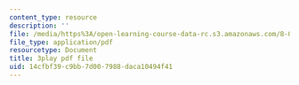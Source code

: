 ```yaml
---
content_type: resource
description: ''
file: /media/https%3A/open-learning-course-data-rc.s3.amazonaws.com/8-04-quantum-physics-i-spring-2016/14cfbf39c9bb7d007988daca10494f41_jPVD45YYlk.pdf
file_type: application/pdf
resourcetype: Document
title: 3play pdf file
uid: 14cfbf39-c9bb-7d00-7988-daca10494f41
---
```

